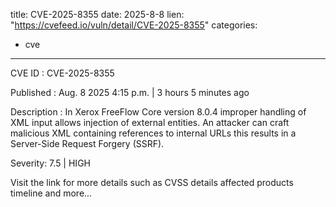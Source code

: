  
title: CVE-2025-8355
date: 2025-8-8
lien: "https://cvefeed.io/vuln/detail/CVE-2025-8355"
categories:
  - cve
---

CVE ID : CVE-2025-8355

Published :  Aug. 8
2025
4:15 p.m. | 3 hours
5 minutes ago

Description : In Xerox FreeFlow Core version 8.0.4
improper handling of XML input allows injection of external entities. An attacker can craft malicious XML containing references to internal URLs
this results in a Server-Side Request Forgery (SSRF).

Severity: 7.5 | HIGH

Visit the link for more details
such as CVSS details
affected products
timeline
and more...
